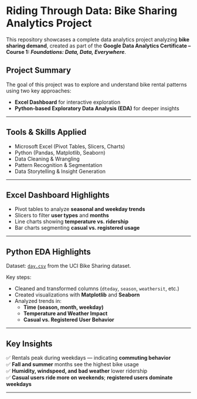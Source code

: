 # Riding Through Data: Bike Sharing Analytics Project

This repository showcases a complete data analytics project analyzing **bike sharing demand**, created as part of the **Google Data Analytics Certificate – Course 1: *Foundations: Data, Data, Everywhere***.

## Project Summary

The goal of this project was to explore and understand bike rental patterns using two key approaches:

- **Excel Dashboard** for interactive exploration
- **Python-based Exploratory Data Analysis (EDA)** for deeper insights

---

## Tools & Skills Applied

- Microsoft Excel (Pivot Tables, Slicers, Charts)
- Python (Pandas, Matplotlib, Seaborn)
- Data Cleaning & Wrangling
- Pattern Recognition & Segmentation
- Data Storytelling & Insight Generation

---

## Excel Dashboard Highlights

- Pivot tables to analyze **seasonal and weekday trends**
- Slicers to filter **user types** and **months**
- Line charts showing **temperature vs. ridership**
- Bar charts segmenting **casual vs. registered usage**

---

## Python EDA Highlights

Dataset: [`day.csv`](https://lnkd.in/dp5f3AyV) from the UCI Bike Sharing dataset.

Key steps:
- Cleaned and transformed columns (`dteday`, `season`, `weathersit`, etc.)
- Created visualizations with **Matplotlib** and **Seaborn**
- Analyzed trends in:
  - **Time (season, month, weekday)**
  - **Temperature and Weather Impact**
  - **Casual vs. Registered User Behavior**

---

## Key Insights

✅ Rentals peak during weekdays — indicating **commuting behavior**  
✅ **Fall and summer** months see the highest bike usage  
✅ **Humidity, windspeed, and bad weather** lower ridership  
✅ **Casual users ride more on weekends**; **registered users dominate weekdays**

---



